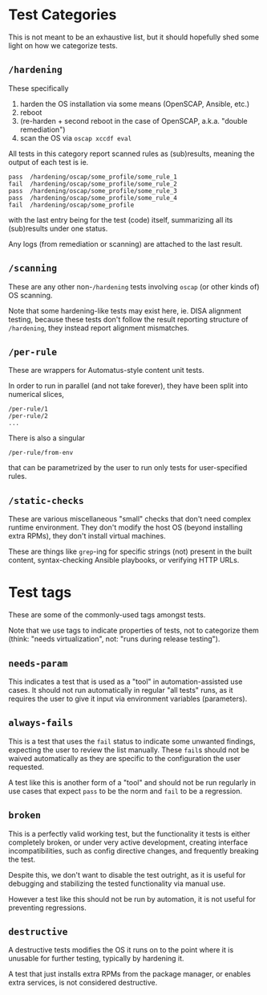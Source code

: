 # Test Categories

This is not meant to be an exhaustive list, but it should hopefully shed some
light on how we categorize tests.

## `/hardening`

These specifically

1. harden the OS installation via some means (OpenSCAP, Ansible, etc.)
1. reboot
1. (re-harden + second reboot in the case of OpenSCAP, a.k.a. "double
   remediation")
1. scan the OS via `oscap xccdf eval`

All tests in this category report scanned rules as (sub)results, meaning
the output of each test is ie.

```
pass  /hardening/oscap/some_profile/some_rule_1
fail  /hardening/oscap/some_profile/some_rule_2
pass  /hardening/oscap/some_profile/some_rule_3
pass  /hardening/oscap/some_profile/some_rule_4
fail  /hardening/oscap/some_profile
```

with the last entry being for the test (code) itself, summarizing all its
(sub)results under one status.

Any logs (from remediation or scanning) are attached to the last result.

## `/scanning`

These are any other non-`/hardening` tests involving `oscap` (or other kinds of)
OS scanning.

Note that some hardening-like tests may exist here, ie. DISA alignment testing,
because these tests don't follow the result reporting structure of `/hardening`,
they instead report alignment mismatches.

## `/per-rule`

These are wrappers for Automatus-style content unit tests.

In order to run in parallel (and not take forever), they have been split into
numerical slices,

```
/per-rule/1
/per-rule/2
...
```

There is also a singular

```
/per-rule/from-env
```

that can be parametrized by the user to run only tests for user-specified rules.


## `/static-checks`

These are various miscellaneous "small" checks that don't need complex runtime
environment. They don't modify the host OS (beyond installing extra RPMs),
they don't install virtual machines.

These are things like `grep`-ing for specific strings (not) present in the built
content, syntax-checking Ansible playbooks, or verifying HTTP URLs.

# Test tags

These are some of the commonly-used tags amongst tests.

Note that we use tags to indicate properties of tests, not to categorize them
(think: "needs virtualization", not: "runs during release testing").

## `needs-param`

This indicates a test that is used as a "tool" in automation-assisted use
cases. It should not run automatically in regular "all tests" runs, as it
requires the user to give it input via environment variables (parameters).

## `always-fails`

This is a test that uses the `fail` status to indicate some unwanted findings,
expecting the user to review the list manually. These `fail`s should not be
waived automatically as they are specific to the configuration the user
requested.

A test like this is another form of a "tool" and should not be run regularly
in use cases that expect `pass` to be the norm and `fail` to be a regression.

## `broken`

This is a perfectly valid working test, but the functionality it tests is
either completely broken, or under very active development, creating interface
incompatibilities, such as config directive changes, and frequently breaking
the test.

Despite this, we don't want to disable the test outright, as it is useful for
debugging and stabilizing the tested functionality via manual use.

However a test like this should not be run by automation, it is not useful
for preventing regressions.

## `destructive`

A destructive tests modifies the OS it runs on to the point where it is
unusable for further testing, typically by hardening it.

A test that just installs extra RPMs from the package manager, or enables
extra services, is not considered destructive.
